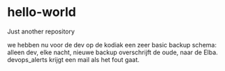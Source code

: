 # hello-world
Just another repository

we hebben nu voor de dev op de kodiak een zeer basic backup schema: alleen dev, elke nacht, nieuwe backup overschrijft de oude, naar de Elba. devops_alerts krijgt een mail als het fout gaat.
